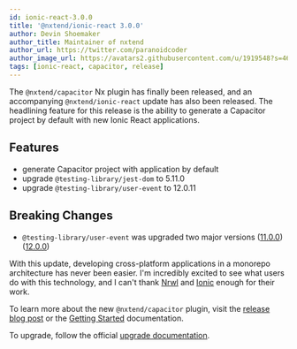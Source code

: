 ```yaml
---
id: ionic-react-3.0.0
title: '@nxtend/ionic-react 3.0.0'
author: Devin Shoemaker
author_title: Maintainer of nxtend
author_url: https://twitter.com/paranoidcoder
author_image_url: https://avatars2.githubusercontent.com/u/1919548?s=460&u=e8799ad545249d59bf57b7ee35a8841825004ca0&v=4
tags: [ionic-react, capacitor, release]
---
```


The `@nxtend/capacitor` Nx plugin has finally been released, and an accompanying `@nxtend/ionic-react` update has also been released. The headlining feature for this release is the ability to generate a Capacitor project by default with new Ionic React applications.

## Features

- generate Capacitor project with application by default
- upgrade `@testing-library/jest-dom` to 5.11.0
- upgrade `@testing-library/user-event` to 12.0.11

## Breaking Changes

- `@testing-library/user-event` was upgraded two major versions ([11.0.0](https://github.com/testing-library/user-event/releases/tag/v12.0.0)) ([12.0.0](https://github.com/testing-library/user-event/releases/tag/v12.0.0))

<!--truncate-->

With this update, developing cross-platform applications in a monorepo architecture has never been easier. I'm incredibly excited to see what users do with this technology, and I can't thank [Nrwl](https://nrwl.io) and [Ionic](https://ionicframework.com) enough for their work.

To learn more about the new `@nxtend/capacitor` plugin, visit the [release blog post](./2020-07-05-capacitor-1.0.0.md) or the [Getting Started](../docs/capacitor/getting-started.md) documentation.

To upgrade, follow the official [upgrade documentation](../docs/nxtend/upgrades.md).
